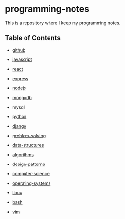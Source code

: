 # programming-notes

This is a repository where I keep my programming notes.

## Table of Contents

<!-- make a list of note folders such as github, javascript, react, express, nodejs -->

- [github](./github/README.md)

- [javascript](./javascript/README.md)

- [react](./react/README.md)

- [express](./express/README.md)

- [nodejs](./nodejs/README.md)

- [mongodb](./mongodb/README.md)

- [mysql](./mysql/README.md)

- [python](./python/README.md)

- [django](./django/README.md)

- [problem-solving](./problem-solving/README.md)

- [data-structures](./data-structures/README.md)

- [algorithms](./algorithms/README.md)

- [design-patterns](./design-patterns/README.md)

- [computer-science](./computer-science/README.md)

- [operating-systems](./operating-systems/README.md)

- [linux](./linux/README.md)

- [bash](./bash/README.md)

- [vim](./vim/README.md)

